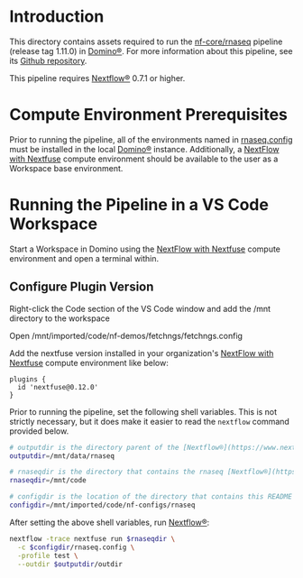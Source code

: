 # Introduction
This directory contains assets required to run the [nf-core/rnaseq](https://github.com/nf-core/rnaseq) pipeline (release tag 1.11.0) in [Domino®](https://domino.ai/). For more information about this pipeline, see its [Github repository](https://github.com/nf-core/rnaseq).

This pipeline requires [Nextflow®](https://www.nextflow.io/) 0.7.1 or higher.

# Compute Environment Prerequisites
Prior to running the pipeline, all of the environments named in [rnaseq.config](./rnaseq.config) must be installed in the local [Domino®](https://domino.ai/) instance.
Additionally, a [NextFlow with Nextfuse](https://ksmpartners.atlassian.net/wiki/spaces/Nextfuse/pages/2870804483/Installing+Nextfuse#Installing-into-an-Existing-Compute-Environment) compute environment should be available to the user as a Workspace base environment. 

# Running the Pipeline in a VS Code Workspace
Start a Workspace in Domino using the [NextFlow with Nextfuse](https://ksmpartners.atlassian.net/wiki/spaces/Nextfuse/pages/2870804483/Installing+Nextfuse#Installing-into-an-Existing-Compute-Environment) compute environment and open a terminal within.

## Configure Plugin Version

Right-click the Code section of the VS Code window and add the /mnt directory to the workspace

Open /mnt/imported/code/nf-demos/fetchngs/fetchngs.config

Add the nextfuse version installed in your organization's [NextFlow with Nextfuse](https://ksmpartners.atlassian.net/wiki/spaces/Nextfuse/pages/2870804483/Installing+Nextfuse#Installing-into-an-Existing-Compute-Environment) compute environment like below:
```
plugins {
  id 'nextfuse@0.12.0'
}
```

Prior to running the pipeline, set the following shell variables. This is not strictly necessary, but it does make it easier to read the `nextflow` command provided below.
```bash
# outputdir is the directory parent of the [Nextflow®](https://www.nextflow.io/) work directory. It must be in shared storage, such as a [Domino®](https://domino.ai/) dataset directory or an external data volume.
outputdir=/mnt/data/rnaseq

# rnaseqdir is the directory that contains the rnaseq [Nextflow®](https://www.nextflow.io/) pipeline. If this is not available locally, it can be loaded directly from the web by specifying rnaseqdir=nf-core/rnaseq
rnaseqdir=/mnt/code

# configdir is the location of the directory that contains this README
configdir=/mnt/imported/code/nf-configs/rnaseq
```
After setting the above shell variables, run [Nextflow®](https://www.nextflow.io/):
```bash
nextflow -trace nextfuse run $rnaseqdir \
  -c $configdir/rnaseq.config \
  -profile test \
  --outdir $outputdir/outdir
```
